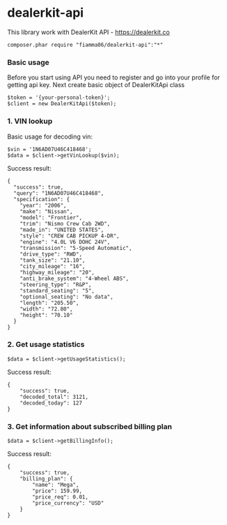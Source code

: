 # dealerkit-api
This library work with DealerKit API - https://dealerkit.co

`composer.phar require "fiamma06/dealerkit-api":"*"`

### Basic usage
Before you start using API you need to register and go into your profile for getting api key. Next create basic object of DealerKitApi class
```
$token = '{your-personal-token}';
$client = new DealerKitApi($token);
```

### 1. VIN lookup
Basic usage for decoding vin:
```
$vin = '1N6AD07U46C418468';
$data = $client->getVinLookup($vin);
```

Success result:
```
{
  "success": true,
  "query": "1N6AD07U46C418468",
  "specification": {
    "year": "2006",
    "make": "Nissan",
    "model": "Frontier",
    "trim": "Nismo Crew Cab 2WD",
    "made_in": "UNITED STATES",
    "style": "CREW CAB PICKUP 4-DR",
    "engine": "4.0L V6 DOHC 24V",
    "transmission": "5-Speed Automatic",
    "drive_type": "RWD",
    "tank_size": "21.10",
    "city_mileage": "16",
    "highway_mileage": "20",
    "anti_brake_system": "4-Wheel ABS",
    "steering_type": "R&P",
    "standard_seating": "5",
    "optional_seating": "No data",
    "length": "205.50",
    "width": "72.80",
    "height": "70.10"
  }
}
```

### 2. Get usage statistics
```
$data = $client->getUsageStatistics();
```
Success result:
```
{
    "success": true,
    "decoded_total": 3121,
    "decoded_today": 127
}
```

### 3. Get information about subscribed billing plan
```
$data = $client->getBillingInfo();
```
Success result:
```
{
    "success": true,
    "billing_plan": {
        "name": "Mega",
        "price": 159.99,
        "price_req": 0.01,
        "price_currency": "USD"
    }
}
```
